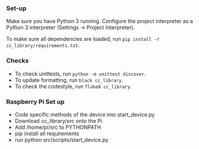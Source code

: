 ### Set-up
Make sure you have Python 3 running. Configure the project interpreter as a Python 3 interpreter (Settings -> Project Interpreter).

To make sure all dependencies are loaded, run `pip install -r cc_library/requirements.txt`.

### Checks
- To check unittests, run `python -m unittest discover`.
- To update formatting, run `black cc_library`.
- To check the codestyle, run `flake8 cc_library`.

### Raspberry Pi Set up
- Code specific methods of the device into start_device.py
- Download cc_library/src onto the Pi
- Add /home/pi/src to PYTHONPATH
- pip install all requirements
- run python src/scripts/start_device.py
